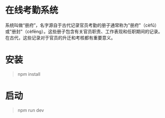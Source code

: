 # 在线考勤系统

系统叫做“册府”，名字源自于古代记录官员考勤的册子通常称为"册府"（cèfǔ）或"册封"（cèfēng）。这些册子包含有关官员职责、工作表现和任职期间的记录。在古代，这些记录对于官员的升迁和考核都有重要意义。

# 安装

> npm install

# 启动

> npm run dev
